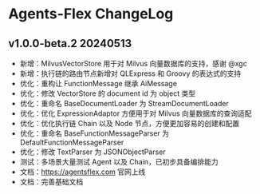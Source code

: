 # Agents-Flex ChangeLog

## v1.0.0-beta.2 20240513
- 新增：MilvusVectorStore 用于对 Milvus 向量数据库的支持，感谢 @xgc
- 新增：执行链的路由节点新增对 QLExpress 和 Groovy 的表达式的支持
- 优化：重构让 FunctionMessage 继承 AiMessage
- 优化：修改 VectorStore 的 document id 为 object 类型
- 优化：重命名 BaseDocumentLoader 为 StreamDocumentLoader
- 优化：优化 ExpressionAdaptor 方便用于对 Milvus 向量数据库的查询适配
- 优化：优化执行链 Chain 以及 Node 节点，方便更加容易的创建和配置
- 优化：重命名 BaseFunctionMessageParser 为 DefaultFunctionMessageParser
- 优化：修改 TextParser 为 JSONObjectParser
- 测试：多场景大量测试 Agent 以及 Chain，已初步具备编排能力
- 文档：https://agentsflex.com 官网上线
- 文档：完善基础文档
